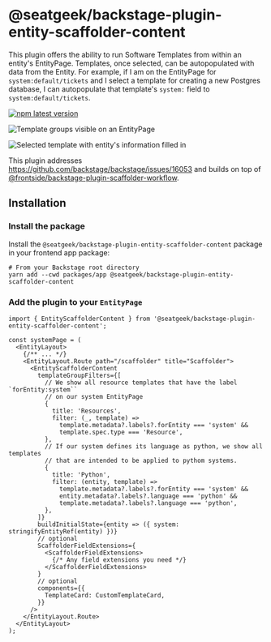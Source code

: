 # @seatgeek/backstage-plugin-entity-scaffolder-content

This plugin offers the ability to run Software Templates from within an entity's EntityPage. Templates, once selected, can be autopopulated with data from the Entity. For example, if I am on the EntityPage for `system:default/tickets` and I select a template for creating a new Postgres database, I can autopopulate that template's `system:` field to `system:default/tickets`.

[![npm latest version](https://img.shields.io/npm/v/@seatgeek/backstage-plugin-entity-scaffolder-content/latest.svg)](https://www.npmjs.com/package/@seatgeek/backstage-plugin-entity-scaffolder-content)

![Template groups visible on an EntityPage](screenshot-groups.png)

![Selected template with entity's information filled in](screenshot-selected.png)

This plugin addresses https://github.com/backstage/backstage/issues/16053 and builds on top of [@frontside/backstage-plugin-scaffolder-workflow](https://github.com/thefrontside/playhouse/tree/main/plugins/scaffolder-frontend-workflow).

## Installation

### Install the package

Install the `@seatgeek/backstage-plugin-entity-scaffolder-content` package in your frontend app package:

```shell
# From your Backstage root directory
yarn add --cwd packages/app @seatgeek/backstage-plugin-entity-scaffolder-content
```

### Add the plugin to your `EntityPage`

```tsx
import { EntityScaffolderContent } from '@seatgeek/backstage-plugin-entity-scaffolder-content';

const systemPage = (
  <EntityLayout>
    {/** ... */}
    <EntityLayout.Route path="/scaffolder" title="Scaffolder">
      <EntityScaffolderContent
        templateGroupFilters={[
          // We show all resource templates that have the label `forEntity:system``
          // on our system EntityPage
          {
            title: 'Resources',
            filter: (_, template) =>
              template.metadata?.labels?.forEntity === 'system' &&
              template.spec.type === 'Resource',
          },
          // If our system defines its language as python, we show all templates
          // that are intended to be applied to pythom systems.
          {
            title: 'Python',
            filter: (entity, template) =>
              template.metadata?.labels?.forEntity === 'system' &&
              entity.metadata?.labels?.language === 'python' &&
              template.metadata?.labels?.language === 'python',
          },
        ]}
        buildInitialState={entity => ({ system: stringifyEntityRef(entity) })}
        // optional
        ScaffolderFieldExtensions={
          <ScaffolderFieldExtensions>
            {/* Any field extensions you need */}
          </ScaffolderFieldExtensions>
        }
        // optional
        components={{
          TemplateCard: CustomTemplateCard,
        }}
      />
    </EntityLayout.Route>
  </EntityLayout>
);
```
